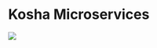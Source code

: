 # Kosha Microservices 

<a href="https://codecov.io/github/kosha-app/kosha-microservices" > 
 <img src="https://codecov.io/github/kosha-app/kosha-microservices/graph/badge.svg?token=GMCXNRDHSX"/> 
 </a>
